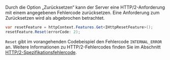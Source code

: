 Durch die Option „Zurücksetzen“ kann der Server eine HTTP/2-Anforderung mit einem angegebenen Fehlercode zurücksetzen. Eine Anforderung zum Zurücksetzen wird als abgebrochen betrachtet.

```csharp
var resetFeature = httpContext.Features.Get<IHttpResetFeature>();
resetFeature.Reset(errorCode: 2);
```

`Reset` gibt im vorangehenden Codebeispiel den Fehlercode `INTERNAL_ERROR` an. Weitere Informationen zu HTTP/2-Fehlercodes finden Sie im Abschnitt [HTTP/2-Spezifikationsfehlercode](https://tools.ietf.org/html/rfc7540#page-50).